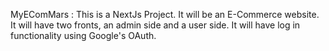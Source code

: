 MyEComMars :
This is a NextJs Project.
It will be an E-Commerce website. It will have two fronts, an admin side and a user side. It will have log in functionality using Google's OAuth. 
